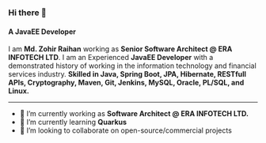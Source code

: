 ### Hi there 👋

#### A JavaEE Developer

I am **Md. Zohir Raihan** working as **Senior Software Architect @ ERA INFOTECH LTD**. I am an Experienced **JavaEE Developer** with a demonstrated history of working in the information technology and financial services industry. **Skilled in Java, Spring Boot, JPA, Hibernate, RESTfull APIs, Cryptography, Maven, Git, Jenkins, MySQL, Oracle, PL/SQL, and Linux.**

---

- 🔭 I’m currently working as **Software Architect @ ERA INFOTECH LTD.**
- 🌱 I’m currently learning **Quarkus**
- 👯 I’m looking to collaborate on open-source/commercial projects

<!--
**raihanzohir/raihanzohir** is a ✨ _special_ ✨ repository because its `README.md` (this file) appears on your GitHub profile.

Here are some ideas to get you started:

- 🔭 I’m currently working on ...
- 🌱 I’m currently learning ...
- 👯 I’m looking to collaborate on ...
- 🤔 I’m looking for help with ...
- 💬 Ask me about ...
- 📫 How to reach me: ...
- 😄 Pronouns: ...
- ⚡ Fun fact: ...
-->
